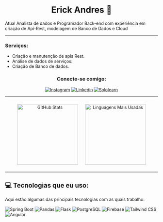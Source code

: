 <h1 align="center">Erick Andres &#128123;</h1>

<p>Atual Analista de dados e Programador Back-end com experiência em criação de Api-Rest, modelagem de Banco de Dados e Cloud</p>

---
### Serviços:
- Criação e manutenção de apis Rest.
- Análise de dados de serviços.
- Criação de Banco de dados.

<div align="center">

<h3>Conecte-se comigo:</h3>

[![Instagram](https://img.shields.io/badge/Instagram-E4405F?style=for-the-badge&logo=instagram&logoColor=white)](https://www.instagram.com/erick_aaooii/)
[![Linkedin](https://img.shields.io/badge/LinkedIn-0077B5?style=for-the-badge&logo=linkedin&logoColor=white)](https://www.linkedin.com/in/erick-aaooii/)
[![Sololearn](https://img.shields.io/badge/-Sololearn-3a464b?style=for-the-badge&logo=Sololearn&logoColor=white)](https://www.sololearn.com/pt/profile/31685044)
  
</div>

---

<div style="text-align: center;">
  <a href="https://github.com/Erick-aaooii/github-readme-stats" style="display: inline-block; margin: 10px;">
    <img height=200 src="https://github-readme-stats.vercel.app/api?username=Erick-aaooii&show_icons=true&theme=onedark&hide_border=true" alt="GitHub Stats" />
  </a>
  <a href="https://github.com/Erick-aaooii/convoychat" style="display: inline-block; margin: 10px;">
    <img height=200 src="https://github-readme-stats.vercel.app/api/top-langs?username=Erick-aaooii&layout=compact&langs_count=8&card_width=320&theme=onedark&hide_border=true" alt="Linguagens Mais Usadas" />
  </a>
</div>

---

## 💻 Tecnologias que eu uso:

<p>Aqui estão algumas das principais tecnologias com as quais trabalho:</p>
<div style="display: inline-block">
  <img align="center" alt="Spring Boot" src="https://img.shields.io/badge/Spring_Boot-6DB33F?style=for-the-badge&logo=spring-boot&logoColor=white">
  <img align="center" alt="Pandas" src="https://img.shields.io/badge/Pandas-150458?style=for-the-badge&logo=pandas&logoColor=white">
  <img align="center" alt="Flask" src="https://img.shields.io/badge/Flask-000000?style=for-the-badge&logo=flask&logoColor=white">
  <img align="center" alt="PostgreSQL" src="https://img.shields.io/badge/PostgreSQL-4169E1?style=for-the-badge&logo=postgresql&logoColor=white">
  <img align="center" alt="Firebase" src="https://img.shields.io/badge/Firebase-FFCA28?style=for-the-badge&logo=firebase&logoColor=black">
  <img align="center" alt="Tailwind CSS" src="https://img.shields.io/badge/Tailwind_CSS-38B2AC?style=for-the-badge&logo=tailwind-css&logoColor=white">
  <img align="center" alt="Angular" src="https://img.shields.io/badge/Angular-DD0031?style=for-the-badge&logo=angular&logoColor=white">
</div>
